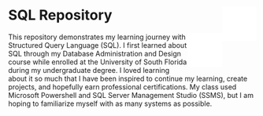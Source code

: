 # SQL Repository <picture> <source media="(prefers-color-scheme: dark)" srcset="https://github.com/englands/SQL/blob/main/SQL-icon-white.svg" width=70 align=right> <source media="(prefers-color-scheme: light)" srcset="https://github.com/englands/SQL/blob/main/SQL-icon-black.svg" width=70 align=right> <img alt="Shows an illustrated sun in light mode and a moon with stars in dark mode." src="https://github.com/englands/SQL/blob/main/SQL-icon-white.svg" width=70 align=right> </picture>

<picture>
  <source media="(prefers-color-scheme: dark)" srcset="https://github.com/englands/SQL/blob/main/SQL-icon-white.svg" width=70 align=right>
  <source media="(prefers-color-scheme: light)" srcset="https://github.com/englands/SQL/blob/main/SQL-icon-black.svg" width=70 align=right>
  <img alt="Shows an illustrated sun in light mode and a moon with stars in dark mode." src="https://github.com/englands/SQL/blob/main/SQL-icon-white.svg" width=70 align=right>
</picture>

This repository demonstrates my learning journey with Structured Query Language (SQL). I first learned about SQL through my Database Administration and Design course while enrolled at the University of South Florida during my undergraduate degree. I loved learning about it so much that I have been inspired to continue my learning, create projects, and hopefully earn professional certifications. My class used Microsoft Powershell and SQL Server Management Studio (SSMS), but I am hoping to familiarize myself with as many systems as possible.
